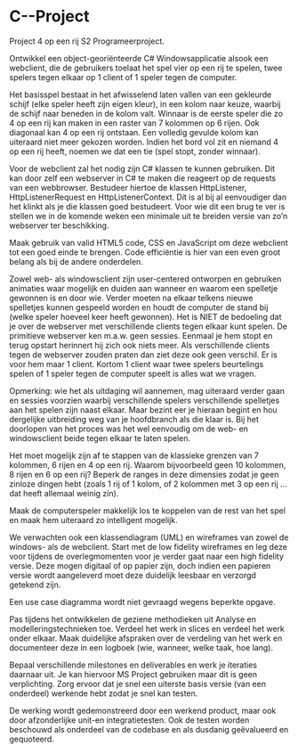 # C--Project
Project 4 op een rij S2 Programeerproject.


Ontwikkel een object-georiënteerde C# Windowsapplicatie alsook een webclient, die de gebruikers toelaat het spel vier op een rij te spelen, twee spelers tegen elkaar op 1 client of 1 speler tegen de computer. 

Het basisspel bestaat in het afwisselend laten vallen van een gekleurde schijf (elke speler heeft zijn eigen kleur), in een kolom naar keuze, waarbij de schijf naar beneden in de kolom valt. Winnaar is de eerste speler die zo 4 op een rij kan maken in een raster van 7 kolommen op 6 rijen. Ook diagonaal kan 4 op een rij ontstaan. Een volledig gevulde kolom kan uiteraard niet meer gekozen worden. Indien het bord vol zit en niemand 4 op een rij heeft, noemen we dat een tie (spel stopt, zonder winnaar).

Voor de webclient zal het nodig zijn C# klassen te kunnen gebruiken. Dit kan door zelf een webserver in C# te maken die reageert op de requests van een webbrowser. Bestudeer hiertoe de klassen HttpListener, HttpListenerRequest en HttpListenerContext. Dit is al bij al eenvoudiger dan het klinkt als je die klassen goed bestudeert. Voor wie dit een brug te ver is stellen we in de komende weken een minimale uit te breiden versie van zo’n webserver ter beschikking.

Maak gebruik van valid HTML5 code, CSS en JavaScript om deze webclient tot een goed einde te brengen. Code efficiëntie is hier van een even groot belang als bij de andere onderdelen. 

Zowel web- als windowsclient zijn user-centered ontworpen en gebruiken animaties waar mogelijk en duiden aan wanneer en waarom een spelletje gewonnen is en door wie. Verder moeten na elkaar telkens nieuwe spelletjes kunnen gespeeld worden en houdt de computer de stand bij (welke speler hoeveel keer heeft gewonnen). Het is NIET de bedoeling dat je over de webserver met verschillende clients tegen elkaar kunt spelen. De primitieve webserver ken m.a.w. geen sessies. Eenmaal je hem stopt en terug opstart herinnert hij zich ook niets meer. Als verschillende clients tegen de webserver zouden praten dan ziet deze ook geen verschil. Er is voor hem maar 1 client. Kortom 1 client waar twee spelers beurtelings spelen of 1 speler tegen de computer speelt is alles wat we vragen.

Opmerking: wie het als uitdaging wil aannemen, mag uiteraard verder gaan en sessies voorzien waarbij verschillende spelers verschillende spelletjes aan het spelen zijn naast elkaar. Maar bezint eer je hieraan begint en hou dergelijke uitbreiding weg van je hoofdbranch als die klaar is. Bij het doorlopen van het proces was het wel eenvoudig om de web- en windowsclient beide tegen elkaar te laten spelen.

Het moet mogelijk zijn af te stappen van de klassieke grenzen van 7 kolommen, 6 rijen en 4 op een rij. Waarom bijvoorbeeld geen 10 kolommen, 8 rijen en 6 op een rij? Beperk de ranges in deze dimensies zodat je geen zinloze dingen hebt (zoals 1 rij of 1 kolom, of 2 kolommen met 3 op een rij … dat heeft allemaal weinig zin).

Maak de computerspeler makkelijk los te koppelen van de rest van het spel en maak hem uiteraard zo intelligent mogelijk.

We verwachten ook een klassendiagram (UML) en wireframes van zowel de windows- als de webclient. Start met de low fidelity wireframes en leg deze voor tijdens de overlegmomenten voor je verder gaat naar een high fidelity versie. Deze mogen digitaal of op papier zijn, doch indien een papieren versie wordt aangeleverd moet deze duidelijk leesbaar en verzorgd getekend zijn. 

Een use case diagramma wordt niet gevraagd wegens beperkte opgave.

Pas tijdens het ontwikkelen de geziene methodieken uit Analyse en modelleringstechnieken toe. Verdeel het werk in slices en verdeel het werk onder elkaar. Maak duidelijke afspraken over de verdeling van het werk en documenteer deze in een logboek (wie, wanneer, welke taak, hoe lang). 

Bepaal verschillende milestones en deliverables en werk je iteraties daarnaar uit. Je kan hiervoor MS Project gebruiken maar dit is geen verplichting. 
Zorg ervoor dat je snel een uiterste basis versie (van een onderdeel) werkende hebt zodat je snel kan testen. 

De werking wordt gedemonstreerd door een werkend product, maar ook door afzonderlijke unit-en integratietesten. Ook de testen worden beschouwd als onderdeel van de codebase en als dusdanig geëvalueerd en gequoteerd.
